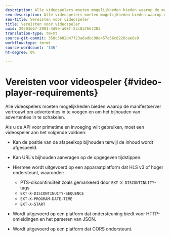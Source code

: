 ```yaml
---
description: Alle videospelers moeten mogelijkheden bieden waarop de manifestserver vertrouwt om advertenties in te voegen en om het bijhouden van advertenties in te schakelen.
seo-description: Alle videospelers moeten mogelijkheden bieden waarop de manifestserver vertrouwt om advertenties in te voegen en om het bijhouden van advertenties in te schakelen.
seo-title: Vereisten voor videospeler
title: Vereisten voor videospeler
uuid: 29593d67-2901-4d9e-a08f-23c8a7667283
translation-type: tm+mt
source-git-commit: 358c5b02d47f23a6adbc98e457e56c8220cae6e9
workflow-type: tm+mt
source-wordcount: '136'
ht-degree: 0%

---
```



# Vereisten voor videospeler {#video-player-requirements}

Alle videospelers moeten mogelijkheden bieden waarop de manifestserver vertrouwt om advertenties in te voegen en om het bijhouden van advertenties in te schakelen.

Als u de API voor primetime en invoeging wilt gebruiken, moet een videospeler aan het volgende voldoen:

* Kan de positie van de afspeelkop bijhouden terwijl de inhoud wordt afgespeeld.
* Kan URL&#39;s bijhouden aanvragen op de opgegeven tijdstippen.
* Hiermee wordt uitgevoerd op een apparaatplatform dat HLS v3 of hoger ondersteunt, waaronder:

   * PTS-discontinuïteit zoals gemarkeerd door `EXT-X-DISCONTINUITY`-tags
   * `EXT-X-DISCONTINUITY-SEQUENCE`
   * `EXT-X-PROGRAM-DATE-TIME`
   * `EXT-X-START`

* Wordt uitgevoerd op een platform dat ondersteuning biedt voor HTTP-omleidingen en het parseren van JSON.
* Wordt uitgevoerd op een platform dat CORS ondersteunt.